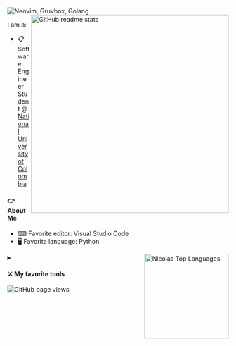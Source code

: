 

<img src="https://readme-typing-svg.herokuapp.com?font=jetbrains+mono&color=%23a9b665&size=22&center=false&vCenter=true&lines=Hi%2C+I'm+Nicolas+Bello;A+Software+Engineer" alt="Neovim, Gruvbox, Golang">

<img src="https://github-readme-stats.vercel.app/api?username=naimuru&theme=onedark&show_icons=true&include_all_commits=true&hide_border=true&hide=issues&custom_title=Nicolas&nbsp;Bello's&nbsp;Stats&title_color=a9b665&icon_color=e3a84e&text_color=dfbf8e&bg_color=282828&count_private=true" alt="GitHub readme stats" width=450px align=right>



I am a:

* 📋 Software Engineer Student @ [National University of Colombia](https://unal.edu.co/)

#### 👉 About Me

- ⌨ Favorite editor: Visual Studio Code
- 🖥 Favorite language: Python

<a href="https://github.com/naimuru/github-readme-stats">
  <img alt="Nicolas Top Languages" src="https://github-readme-stats.vercel.app/api/top-langs/?username=naimuru&text_color=dfbf8e&langs_count=8&layout=compact&theme=react&hide_border=true&bg_color=282828&title_color=a9b665&icon_color=e3a84e" height="192px" align=right>
  </a>

<details close>
 <summary><h4>⚔ My favorite tools</h4></summary>
   <h5>Programming Languages & Markup Languages</h5>
   <p>
   <img alt="Python" src="https://img.shields.io/badge/python-3670A0?style=for-the-badge&logo=python&logoColor=ffdd54" />
   <img alt="Java" src="https://img.shields.io/badge/java-%23ED8B00.svg?style=for-the-badge&logo=java&logoColor=white" />
   <img alt="TypeScript" src="https://img.shields.io/badge/typescript-%23007ACC.svg?style=for-the-badge&logo=typescript&logoColor=white"/>
  <img alt="C++" src="https://img.shields.io/badge/c++-%2300599C.svg?style=for-the-badge&logo=c%2B%2B&logoColor=white" />
  <img alt="CSS" src="https://img.shields.io/badge/css3-%231572B6.svg?style=for-the-badge&logo=css3&logoColor=white" />
  <img alt="HTML" src="https://img.shields.io/badge/html5-%23E34F26.svg?style=for-the-badge&logo=html5&logoColor=white" />
  <img alt="JavaScript" src="https://img.shields.io/badge/javascript-%23323330.svg?style=for-the-badge&logo=javascript&logoColor=%23F7DF1E" />
  <img alt="LaTeX" src="https://img.shields.io/badge/latex-%23008080.svg?style=for-the-badge&logo=latex&logoColor=white" />
  <img alt="PHP" src="https://img.shields.io/badge/php-%23777BB4.svg?style=for-the-badge&logo=php&logoColor=white" />
   </p>
</details>


<img src="https://komarev.com/ghpvc/?username=naimuru&color=45707a&style=flat-square" alt="GitHub page views">
<!--
**Naimuru/naimuru** is a ✨ _special_ ✨ repository because its `README.md` (this file) appears on your GitHub profile.

Here are some ideas to get you started:

- 🔭 I’m currently working on ...
- 🌱 I’m currently learning ...
- 👯 I’m looking to collaborate on ...
- 🤔 I’m looking for help with ...
- 💬 Ask me about ...
- 📫 How to reach me: ...
- 😄 Pronouns: ...
- ⚡ Fun fact: ...
-->
